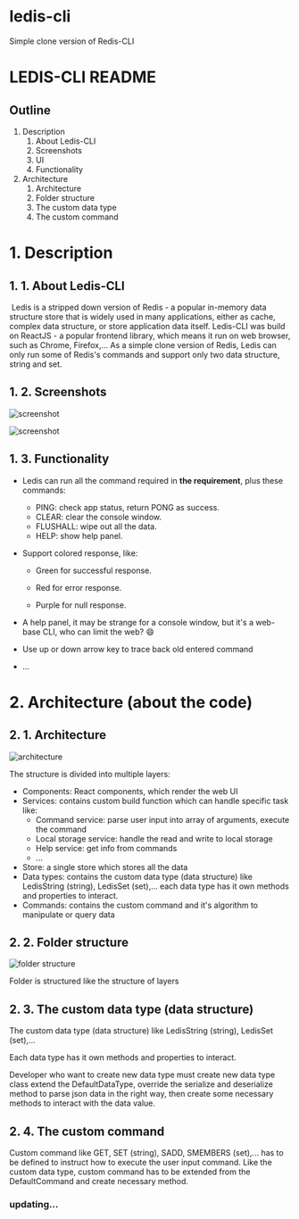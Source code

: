# ledis-cli
Simple clone version of Redis-CLI

# LEDIS-CLI README

## Outline

1. Description
   1. About Ledis-CLI
   2. Screenshots
   3. UI
   4. Functionality
2. Architecture
   1. Architecture
   2. Folder structure
   3. The custom data type
   4. The custom command

# 1. Description

## 1. 1. About Ledis-CLI

​	Ledis is a stripped down version of Redis -  a popular in-memory data structure store that is widely used in many applications, either as cache, complex data structure, or store application data itself. Ledis-CLI was build on ReactJS - a popular frontend library, which means it run on web browser, such as Chrome, Firefox,... As a simple clone version of Redis, Ledis can only run some of Redis's commands and support only two data structure, string and set.

## 1. 2. Screenshots

![screenshot](https://i.imgur.com/IyVmejL.png)

![screenshot](https://i.imgur.com/FcSb6HQ.png)

## 1. 3. Functionality

- Ledis can run all the command required in **the requirement**, plus these commands:
  - PING: check app status, return PONG as success.
  - CLEAR: clear the console window.
  - FLUSHALL: wipe out all the data.
  - HELP: show help panel.

- Support colored response, like:
  - Green for successful response.

  - Red for error response.

  - Purple for null response.

    

- A help panel, it may be strange for a console window, but it's a web-base CLI, who can limit the web? :smile:

- Use up or down arrow key to trace back old entered command

- ...

# 2. Architecture (about the code)

## 2. 1. Architecture

![architecture](https://i.imgur.com/e7mBDge.png)



The structure is divided into multiple layers:

- Components: React components, which render the web UI
- Services: contains custom build function which can handle specific task like:
  - Command service: parse user input into array of arguments, execute the command
  - Local storage service: handle the read and write to local storage
  - Help service: get info from commands
  - ...
- Store: a single store which stores all the data
- Data types: contains the custom data type (data structure) like LedisString (string), LedisSet (set),... each data type has it own methods and properties to interact.
- Commands: contains the custom command and it's algorithm to manipulate or query data

## 2. 2. Folder structure

![folder structure](https://i.imgur.com/Lfr3Gkd.png)



Folder is structured like the structure of layers

## 2. 3. The custom data type (data structure)

The custom data type (data structure) like LedisString (string), LedisSet (set),... 

Each data type has it own methods and properties to interact.

Developer who want to create new data type must create new data type class extend the DefaultDataType, override the serialize and deserialize method to parse json data in the right way, then create some necessary methods to interact with the data value.

## 2. 4. The custom command

Custom command like GET, SET (string), SADD, SMEMBERS (set),... has to be defined to instruct how to execute the user input command. Like the custom data type, custom command has to be extended from the DefaultCommand and create necessary method.



### updating...


